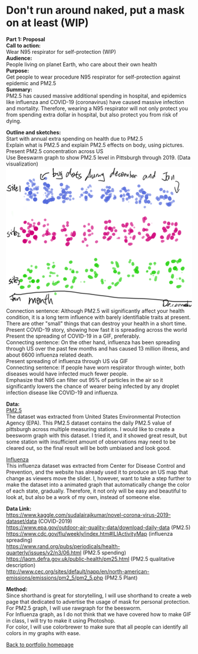 # Don't run around naked, put a mask on at least (WIP)
  **Part 1: Proposal**   
  **Call to action:**     
  Wear N95 respirator for self-protection (WIP)  
  **Audience:**   
  People living on planet Earth, who care about their own health  
  **Purpose:**   
  Get people to wear procedure N95 respirator for self-protection against epidemic and PM2.5  
  **Summary:**   
  PM2.5 has caused massive additional spending in hospital, and epidemics like influenza and COVID-19 (coronavirus) have caused massive infection and mortality. Therefore, wearing a N95 respirator will not only protect you from spending extra dollar in hospital, but also protect you from risk of dying.
    
    
  **Outline and sketches:**  
  Start with annual extra spending on health due to PM2.5  
  Explain what is PM2.5 and explain PM2.5 effects on body, using pictures.  
  Present PM2.5 concentration across US  
  Use Beeswarm graph to show PM2.5 level in Pittsburgh through 2019. (Data visualization)  
  ![data2](beesworm_sketch.png)  
  Connection sentence: Although PM2.5 will significantly affect your health condition, it is a long term influence with barely identifiable traits at present. There are other "small" things that can destroy your health in a short time.  
  Present COVID-19 story, showing how fast it is spreading across the world  
  Present the spreading of COVID-19 in a GIF, preferably.  
  Connecting sentence: On the other hand, influenza has been spreading through US over the past few months and has caused 13 million illness, and about 6600 influenza related death.  
  Present spreading of influenza through US via GIF  
  Connecting sentence: If people have worn respirator through winter, both diseases would have infected much fewer people.  
  Emphasize that N95 can filter out 95% of particles in the air so it significantly lowers the chance of wearer being infected by any droplet infection disease like COVID-19 and influenza.   
 
  
  **Data:**  
  [PM2.5](https://github.com/Barrychen825/chen-portfolio/blob/master/pit%20pm2.5.csv)  
  The dataset was extracted from United States Environmental Protection Agency (EPA). This PM2.5 dataset contains the daily PM2.5 value of pittsburgh across multiple measuring stations. I would like to create a beesworm graph with this dataset. I tried it, and it showed great result, but some station with insufficient amount of observations may need to be cleared out, so the final result will be both umbiased and look good.  
    
  [Influenza](https://github.com/Barrychen825/chen-portfolio/blob/master/Influenza%20map.csv)  
  This influenza dataset was extracted from Center for Disease Control and Prevention, and the website has already used it to produce an US map that change as viewers move the slider. I, however, want to take a step further to make the dataset into a animated graph that automatically change the color of each state, gradually. Therefore, it not only will be easy and beautiful to look at, but also be a work of my own, instead of someone else.  
      
  **Data Link:**   
  https://www.kaggle.com/sudalairajkumar/novel-corona-virus-2019-dataset/data (COVID-2019)  
  https://www.epa.gov/outdoor-air-quality-data/download-daily-data (PM2.5)  
  https://www.cdc.gov/flu/weekly/index.htm#ILIActivityMap (influenza spreading)  
  https://www.rand.org/pubs/periodicals/health-quarterly/issues/v2/n3/06.html (PM2.5 spending)  
  https://laqm.defra.gov.uk/public-health/pm25.html (PM2.5 qualitative description)  
  http://www.cec.org/sites/default/napp/en/north-american-emissions/emissions/pm2_5/pm2_5.php (PM2.5 Plant)  
    
  **Method:**  
  Since shorthand is great for storytelling, I will use shorthand to create a web page that dedicated to advertise the usage of mask for personal protection.  
  For PM2.5 graph, I will use rawgraph for the beesworm.  
  For Influenza graph, as I do not think that we have covered how to make GIF in class, I will try to make it using Photoshop.  
  For color, I will use colorbrewer to make sure that all people can identify all colors in my graphs with ease.  
  
  
[Back to portfolio homepage](https://barrychen825.github.io/chen-portfolio/)
